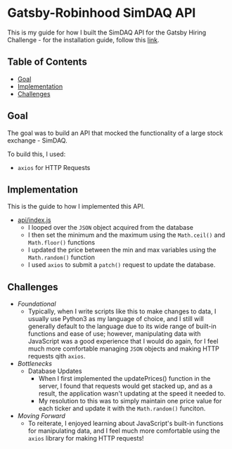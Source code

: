 # **Gatsby-Robinhood SimDAQ API**
This is my guide for how I built the SimDAQ API for the Gatsby Hiring Challenge - for the installation guide, follow this [link](https://github.com/logan-ankenbrandt/Gatsby-Robinhood/).



## **Table of Contents**

- [Goal](#goal)
- [Implementation](#implementation)
- [Challenges](#challenges)

## **Goal <a name = "goal"></a>**
The goal was to build an API that mocked the functionality of a large stock exchange - SimDAQ. 

To build this, I used:

* `axios` for HTTP Requests

## **Implementation <a name = "implementation"></a>**

This is the guide to how I implemented this API.

* [api/index.js](https://github.com/logan-ankenbrandt/Gatsby-Robinhood/blob/main/api/index.js)
    * I looped over the `JSON` object acquired from the database
    * I then set the minimum and the maximum using the `Math.ceil()` and `Math.floor()` functions
    * I updated the price between the min and max variables using the `Math.random()` function
    * I used `axios` to submit a `patch()` request to update the database.


## **Challenges <a name = "challenges"></a>**
* *Foundational*
    * Typically, when I write scripts like this to make changes to data, I usually use Python3 as my language of choice, and I still will generally default to the language due to its wide range of built-in functions and ease of use; however, manipulating data with JavaScript was a good experience that I would do again, for I feel much more comfortable managing `JSON` objects and making HTTP requests qith `axios`.
* *Bottlenecks*
    * Database Updates
        * When I first implemented the updatePrices() function in the server, I found that requests would get stacked up, and as a result, the application wasn't updating at the speed it needed to. 
        * My resolution to this was to simply maintain one price value for each ticker and update it with the `Math.random()` funciton.
* *Moving Forward*
    * To reiterate, I enjoyed learning about JavaScript's built-in functions for manipulating data, and I feel much more comfortable using the `axios` library for making HTTP requests!